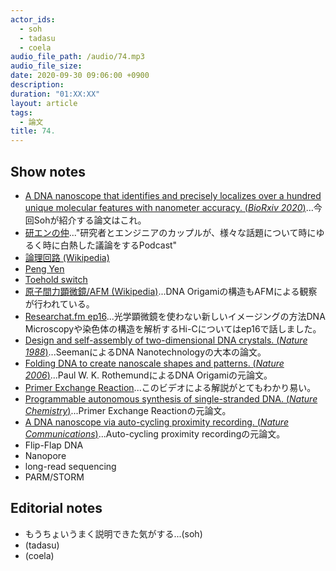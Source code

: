 ```yaml
---
actor_ids:
  - soh
  - tadasu
  - coela
audio_file_path: /audio/74.mp3
audio_file_size: 
date: 2020-09-30 09:06:00 +0900
description: 
duration: "01:XX:XX"
layout: article
tags:
  - 論文
title: 74. 
---
```

## Show notes
- [A DNA nanoscope that identifies and precisely localizes over a hundred unique molecular features with nanometer accuracy. (_BioRxiv 2020_)](https://www.biorxiv.org/content/10.1101/2020.08.27.271072v1)...今回Sohが紹介する論文はこれ。
- [研エンの仲](https://anchor.fm/ken-en-no-naka)..."研究者とエンジニアのカップルが、様々な話題について時にゆるく時に白熱した議論をするPodcast"
- [論理回路 (Wikipedia)](https://ja.wikipedia.org/wiki/%E8%AB%96%E7%90%86%E5%9B%9E%E8%B7%AF)
- [Peng Yen](https://wyss.harvard.edu/team/core-faculty/peng-yin/)
- [Toehold switch](https://wyss.harvard.edu/technology/toehold-switches-for-synthetic-biology/)
- [原子間力顕微鏡/AFM (Wikipedia)](https://ja.wikipedia.org/wiki/%E5%8E%9F%E5%AD%90%E9%96%93%E5%8A%9B%E9%A1%95%E5%BE%AE%E9%8F%A1)...DNA Origamiの構造もAFMによる観察が行われている。
- [Researchat.fm ep16](https://researchat.fm/episode/16)...光学顕微鏡を使わない新しいイメージングの方法DNA Microscopyや染色体の構造を解析するHi-Cについてはep16で話しました。
- [Design and self-assembly of two-dimensional DNA crystals. (_Nature 1988_)](https://www.nature.com/articles/28998)...SeemanによるDNA Nanotechnologyの大本の論文。
- [Folding DNA to create nanoscale shapes and patterns. (_Nature 2006_)](https://www.nature.com/articles/nature04586)...Paul W. K. RothemundによるDNA Origamiの元論文。
- [Primer Exchange Reaction](https://wyss.harvard.edu/news/autonomously-growing-synthetic-dna-strands/)...このビデオによる解説がとてもわかり易い。
- [Programmable autonomous synthesis of single-stranded DNA. (_Nature Chemistry_)](https://www.nature.com/articles/nchem.2872)...Primer Exchange Reactionの元論文。
- [A DNA nanoscope via auto-cycling proximity recording. (_Nature Communications_)](https://www.nature.com/articles/s41467-017-00542-3)...Auto-cycling proximity recordingの元論文。
- Flip-Flap DNA
- Nanopore
- long-read sequencing
- PARM/STORM

## Editorial notes
- もうちょいうまく説明できた気がする...(soh)
- (tadasu)
- (coela)
